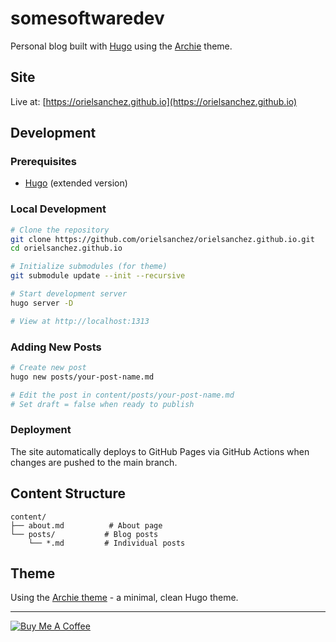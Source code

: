 # somesoftwaredev

Personal blog built with [Hugo](https://gohugo.io/) using the [Archie](https://github.com/athul/archie) theme.

## Site

Live at: [https://orielsanchez.github.io](https://orielsanchez.github.io)

## Development

### Prerequisites
- [Hugo](https://gohugo.io/installation/) (extended version)

### Local Development
```bash
# Clone the repository
git clone https://github.com/orielsanchez/orielsanchez.github.io.git
cd orielsanchez.github.io

# Initialize submodules (for theme)
git submodule update --init --recursive

# Start development server
hugo server -D

# View at http://localhost:1313
```

### Adding New Posts
```bash
# Create new post
hugo new posts/your-post-name.md

# Edit the post in content/posts/your-post-name.md
# Set draft = false when ready to publish
```

### Deployment
The site automatically deploys to GitHub Pages via GitHub Actions when changes are pushed to the main branch.

## Content Structure
```
content/
├── about.md          # About page
└── posts/           # Blog posts
    └── *.md         # Individual posts
```

## Theme
Using the [Archie theme](https://github.com/athul/archie) - a minimal, clean Hugo theme.

---

[![Buy Me A Coffee](https://img.shields.io/badge/Buy%20Me%20A%20Coffee-FFDD00?style=flat&logo=buy-me-a-coffee&logoColor=black)](https://www.buymeacoffee.com/orielsanchez)